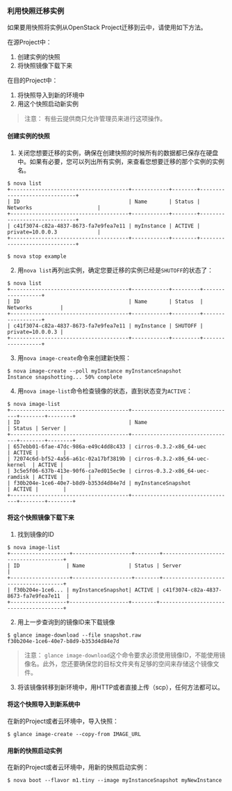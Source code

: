 ### 利用快照迁移实例

如果要用快照将实例从OpenStack Project迁移到云中，请使用如下方法。

在源Project中：

1. 创建实例的快照
2. 将快照镜像下载下来

在目的Project中：

1. 将快照导入到新的环境中
2. 用这个快照启动新实例

>注意：
>有些云提供商只允许管理员来进行这项操作。

#### 创建实例的快照

1. 关闭您想要迁移的实例，确保在创建快照的时候所有的数据都已保存在硬盘中。如果有必要，您可以列出所有实例，来查看您想要迁移的那个实例的实例名。

```
$ nova list
+--------------------------------------+------------+--------+------------------------------+
| ID                                   | Name       | Status | Networks                     |
+--------------------------------------+------------+--------+------------------------------+
| c41f3074-c82a-4837-8673-fa7e9fea7e11 | myInstance | ACTIVE | private=10.0.0.3             |
+--------------------------------------+------------+--------+------------------------------+

$ nova stop example
```

2. 用`nova list`再列出实例，确定您要迁移的实例已经是`SHUTOFF`的状态了：

```
$ nova list
+--------------------------------------+------------+---------+------------------+
| ID                                   | Name       | Status  | Networks         |
+--------------------------------------+------------+---------+------------------+
| c41f3074-c82a-4837-8673-fa7e9fea7e11 | myInstance | SHUTOFF | private=10.0.0.3 |
+--------------------------------------+------------+---------+------------------+
```

3. 用`nova image-create`命令来创建新快照：

```
$ nova image-create --poll myInstance myInstanceSnapshot
Instance snapshotting... 50% complete
```

4. 用`nova image-list`命令检查镜像的状态，直到状态变为`ACTIVE`：

```
$ nova image-list
+--------------------------------------+---------------------------------+--------+--------+
| ID                                   | Name                            | Status | Server |
+--------------------------------------+---------------------------------+--------+--------+
| 657ebb01-6fae-47dc-986a-e49c4dd8c433 | cirros-0.3.2-x86_64-uec         | ACTIVE |        |
| 72074c6d-bf52-4a56-a61c-02a17bf3819b | cirros-0.3.2-x86_64-uec-kernel  | ACTIVE |        |
| 3c5e5f06-637b-413e-90f6-ca7ed015ec9e | cirros-0.3.2-x86_64-uec-ramdisk | ACTIVE |        |
| f30b204e-1ce6-40e7-b8d9-b353d4d84e7d | myInstanceSnapshot              | ACTIVE |        |
+--------------------------------------+---------------------------------+--------+--------+
```

#### 将这个快照镜像下载下来

1. 找到镜像的ID

```
$ nova image-list
+-------------------+-------------------+--------+--------------------------------------+
| ID               | Name              | Status | Server                                |
+-------------------+-------------------+--------+--------------------------------------+
| f30b204e-1ce6... | myInstanceSnapshot| ACTIVE | c41f3074-c82a-4837-8673-fa7e9fea7e11  |
+------------------+-------------------+--------+---------------------------------------+
```

2. 用上一步查询到的镜像ID来下载镜像

```
$ glance image-download --file snapshot.raw
f30b204e-1ce6-40e7-b8d9-b353d4d84e7d
```

>注意：
>`glance image-download`这个命令要求必须使用镜像ID，不能使用镜像名。此外，您还要确保您的目标文件夹有足够的空间来存储这个镜像文件。

3. 将该镜像转移到新环境中，用HTTP或者直接上传（scp），任何方法都可以。

#### 将这个快照导入到新系统中

在新的Project或者云环境中，导入快照：

```
$ glance image-create --copy-from IMAGE_URL
```

#### 用新的快照启动实例

在新的Project或者云环境中，用新的快照启动实例：

```
$ nova boot --flavor m1.tiny --image myInstanceSnapshot myNewInstance
```